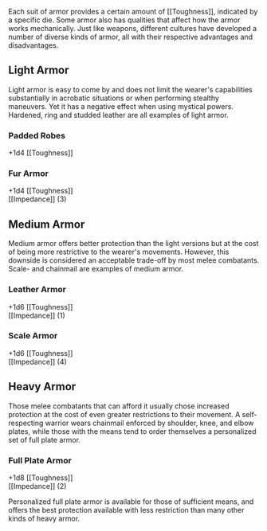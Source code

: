 Each suit of armor provides a certain amount of [[Toughness]], indicated by a specific die. Some armor also has qualities that affect how the armor works mechanically. Just like weapons, different cultures have developed a number of diverse kinds of armor, all with their respective advantages and disadvantages.
## Light Armor
Light armor is easy to come by and does not limit the wearer's capabilities substantially in acrobatic situations or when performing stealthy maneuvers. Yet it has a negative effect when using mystical powers. Hardened, ring and studded leather are all examples of light armor.
### Padded Robes
+1d4 [[Toughness]]
### Fur Armor
+1d4 [[Toughness]]<br>[[Impedance]] (3)
## Medium Armor
Medium armor offers better protection than the light versions but at the cost of being more restrictive to the wearer's movements. However, this downside is considered an acceptable trade-off by most melee combatants. Scale- and chainmail are examples of medium armor.
### Leather Armor
+1d6 [[Toughness]]<br>[[Impedance]] (1)
### Scale Armor
+1d6 [[Toughness]]<br>[[Impedance]] (4)
## Heavy Armor
Those melee combatants that can afford it usually chose increased protection at the cost of even greater restrictions to their movement. A self-respecting warrior wears chainmail enforced by shoulder, knee, and elbow plates, while those with the means tend to order themselves a personalized set of full plate armor.
### Full Plate Armor
+1d8 [[Toughness]]<br>[[Impedance]] (2)

Personalized full plate armor is available for those of sufficient means, and offers the best protection available with less restriction than many other kinds of heavy armor.